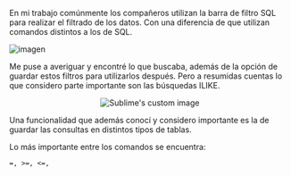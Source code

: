 En mi trabajo comúnmente los compañeros utilizan la barra de filtro
SQL para realizar el filtrado de los datos. Con una diferencia de que utilizan
comandos distintos a los de SQL.

![imagen](https://s6.imgcdn.dev/ZgVYy.png)

Me puse a averiguar y encontré lo que buscaba, además de la opción de guardar estos filtros
para utilizarlos después. Pero a resumidas cuentas lo que considero parte importante son las
búsquedas ILIKE.

<p align="center">
  <img src="https://s6.imgcdn.dev/ZgVYy.png" alt="Sublime's custom image"/>
</p>

Una funcionalidad que además conocí y considero importante es la de guardar las consultas
en distintos tipos de tablas.

Lo más importante entre los comandos se encuentra:

    =, >=, <=,   
## 
